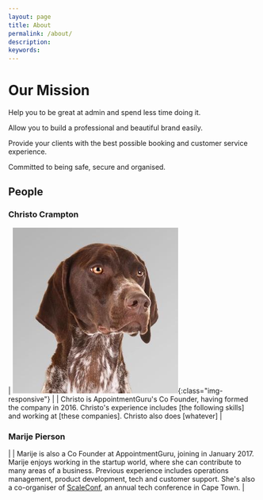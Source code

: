 ```yaml
---
layout: page
title: About
permalink: /about/
description:
keywords:
---
```

# Our Mission

Help you to be great at admin and spend less time doing it.

Allow you to build a professional and beautiful brand easily.

Provide your clients with the best possible booking and customer service experience.

Committed to being safe, secure and organised.

## People

### Christo Crampton

| ![Christo Crampton](/assets/img/people/christo.jpg){:class="img-responsive"} | | Christo is AppointmentGuru's Co Founder, having formed the company in 2016. Christo's experience includes [the following skills] and working at [these companies]. Christo also does [whatever]  |

### Marije Pierson

| | Marije is also a Co Founder at AppointmentGuru, joining in January 2017. Marije enjoys working in the startup world, where she can contribute to many areas of a business. Previous experience includes operations management, product development, tech and customer support. She's also a co-organiser of [ScaleConf](scaleconf.org), an annual tech conference in Cape Town. |

<!--
### Jade

Cold-pressed microdosing ut, PBR&B selvage lomo laboris velit nisi umami portland. Iceland occaecat veniam kombucha austin ut quis woke. Lo-fi shaman austin humblebrag bicycle rights you probably haven't heard of them skateboard helvetica truffaut glossier hashtag ea mumblecore distillery. PBR&B truffaut ut, enamel pin messenger bag shaman proident seitan tofu eu hammock stumptown. Poutine master cleanse typewriter brooklyn viral. Et tempor enim shoreditch artisan cronut. Sed squid cupidatat, in marfa slow-carb meggings migas retro taxidermy keytar pork belly bitters tattooed.

### Adrian

Cold-pressed microdosing ut, PBR&B selvage lomo laboris velit nisi umami portland. Iceland occaecat veniam kombucha austin ut quis woke. Lo-fi shaman austin humblebrag bicycle rights you probably haven't heard of them skateboard helvetica truffaut glossier hashtag ea mumblecore distillery. PBR&B truffaut ut, enamel pin messenger bag shaman proident seitan tofu eu hammock stumptown. Poutine master cleanse typewriter brooklyn viral. Et tempor enim shoreditch artisan cronut. Sed squid cupidatat, in marfa slow-carb meggings migas retro taxidermy keytar pork belly bitters tattooed.

### Cata

Cold-pressed microdosing ut, PBR&B selvage lomo laboris velit nisi umami portland. Iceland occaecat veniam kombucha austin ut quis woke. Lo-fi shaman austin humblebrag bicycle rights you probably haven't heard of them skateboard helvetica truffaut glossier hashtag ea mumblecore distillery. PBR&B truffaut ut, enamel pin messenger bag shaman proident seitan tofu eu hammock stumptown. Poutine master cleanse typewriter brooklyn viral. Et tempor enim shoreditch artisan cronut. Sed squid cupidatat, in marfa slow-carb meggings migas retro taxidermy keytar pork belly bitters tattooed.
-->
